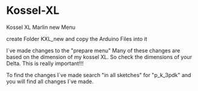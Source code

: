 # Kossel-XL
Kossel XL Marlin new Menu

create Folder KXL_new and copy the Arduino Files into it

I´ve made changes to the "prepare menu" Many of these changes are based on the dimension of
my kossel XL. So check the dimensions of your Delta. This is really important!!!

To find the changes I´ve made search "in all sketches" for "p_k_3pdk" and you will find all changes I´ve made.
